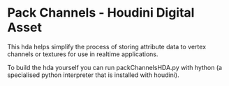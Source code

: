 # Pack Channels - Houdini Digital Asset
This hda helps simplify the process of storing attribute data to vertex channels or textures for use in realtime applications.

To build the hda yourself you can run packChannelsHDA.py with hython (a specialised python interpreter that is installed with houdini).
